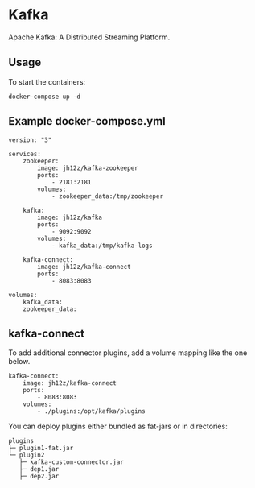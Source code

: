 # Kafka

Apache Kafka: A Distributed Streaming Platform.

## Usage

To start the containers:
```
docker-compose up -d
```

## Example docker-compose.yml

```
version: "3"

services:
    zookeeper:
        image: jh12z/kafka-zookeeper
        ports:
            - 2181:2181
        volumes:
            - zookeeper_data:/tmp/zookeeper

    kafka:
        image: jh12z/kafka
        ports:
            - 9092:9092
        volumes:
            - kafka_data:/tmp/kafka-logs
    
    kafka-connect:
        image: jh12z/kafka-connect
        ports:
            - 8083:8083
    
volumes:
    kafka_data:
    zookeeper_data:
```

## kafka-connect

To add additional connector plugins, add a volume mapping like the one below.

```
kafka-connect:
    image: jh12z/kafka-connect
    ports:
        - 8083:8083
    volumes:
        - ./plugins:/opt/kafka/plugins
```

You can deploy plugins either bundled as fat-jars or in directories:

```
plugins
├─ plugin1-fat.jar
└─ plugin2
   ├─ kafka-custom-connector.jar
   ├─ dep1.jar
   ├─ dep2.jar
```
